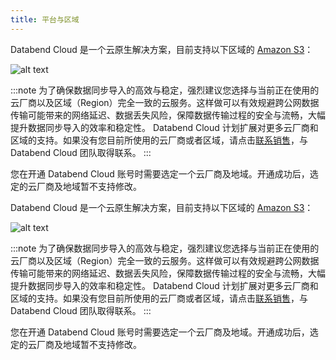```yaml
---
title: 平台与区域
---
```


<!-- #ifendef -->

Databend Cloud 是一个云原生解决方案，目前支持以下区域的 [Amazon S3](https://aws.amazon.com/s3/)：

![alt text](/img/cloud/dc-platform-en.png)

:::note
为了确保数据同步导入的高效与稳定，强烈建议您选择与当前正在使用的云厂商以及区域（Region）完全一致的云服务。这样做可以有效规避跨公网数据传输可能带来的网络延迟、数据丢失风险，保障数据传输过程的安全与流畅，大幅提升数据同步导入的效率和稳定性。
Databend Cloud 计划扩展对更多云厂商和区域的支持。如果没有您目前所使用的云厂商或者区域，请点击[联系销售](https://www.databend.com/contact-us/)，与 Databend Cloud 团队取得联系。
:::

您在开通 Databend Cloud 账号时需要选定一个云厂商及地域。开通成功后，选定的云厂商及地域暂不支持修改。

<!-- #endendef -->

<!-- #ifcndef -->

Databend Cloud 是一个云原生解决方案，目前支持以下区域的 [Amazon S3](https://aws.amazon.com/s3/)：

![alt text](/img/cloud/dc-platform.png)

:::note
为了确保数据同步导入的高效与稳定，强烈建议您选择与当前正在使用的云厂商以及区域（Region）完全一致的云服务。这样做可以有效规避跨公网数据传输可能带来的网络延迟、数据丢失风险，保障数据传输过程的安全与流畅，大幅提升数据同步导入的效率和稳定性。
Databend Cloud 计划扩展对更多云厂商和区域的支持。如果没有您目前所使用的云厂商或者区域，请点击[联系销售](https://www.databend.cn/contact-us/)，与 Databend Cloud 团队取得联系。
:::

您在开通 Databend Cloud 账号时需要选定一个云厂商及地域。开通成功后，选定的云厂商及地域暂不支持修改。

<!-- #endcndef -->